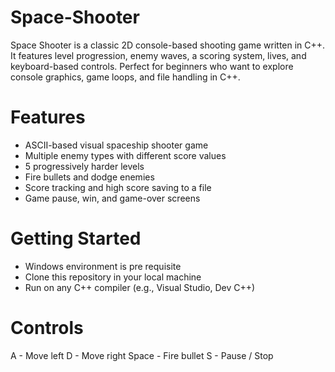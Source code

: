 # Space-Shooter

Space Shooter is a classic 2D console-based shooting game written in C++. It features level progression, enemy waves, a scoring system, lives, and keyboard-based controls. Perfect for beginners who want to explore console graphics, game loops, and file handling in C++.

# Features

- ASCII-based visual spaceship shooter game
- Multiple enemy types with different score values
- 5 progressively harder levels
- Fire bullets and dodge enemies
- Score tracking and high score saving to a file
- Game pause, win, and game-over screens

# Getting Started

- Windows environment is pre requisite
- Clone this repository in your local machine
- Run on any C++ compiler (e.g., Visual Studio, Dev C++)

# Controls

A - Move left
D	- Move right
Space -	Fire bullet
S	- Pause / Stop
